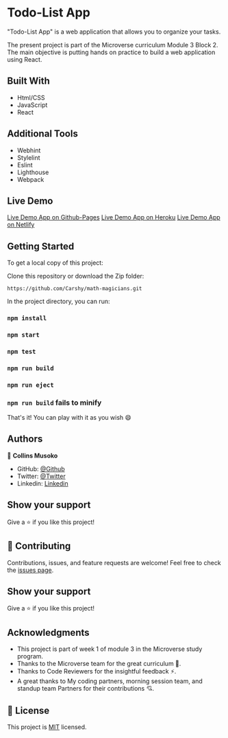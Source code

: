 # Todo-List App

"Todo-List App" is a web application that allows you to organize your tasks. 

The present project is part of the Microverse curriculum Module 3 Block 2. The main objective is putting hands on practice to build a web application using React.

## Built With

- Html/CSS
- JavaScript
- React

## Additional Tools

- Webhint
- Stylelint
- Eslint
- Lighthouse
- Webpack

## Live Demo 

[Live Demo App on Github-Pages](https://carshy.github.io/math-magicians/)
[Live Demo App on Heroku](https://math-magician-musoko.herokuapp.com/)
[Live Demo App on Netlify](https://carshy.github.io/math-magicians/)

## Getting Started

To get a local copy of this project:

Clone this repository or download the Zip folder:
```
https://github.com/Carshy/math-magicians.git
```
 
In the project directory, you can run:

### `npm install`

### `npm start`

### `npm test`

### `npm run build`

### `npm run eject`

### `npm run build` fails to minify

That's it! You can play with it as you wish :smile:

## Authors

👤 **Collins Musoko**

- GitHub: [@Github](https://github.com/Carshy)
- Twitter: [@Twitter](https://twitter.com/CarshyCollins)
- Linkedin: [Linkedin](https://www.linkedin.com/in/collins-musoko-864881120/)

## Show your support

Give a ⭐️ if you like this project!

## 🤝 Contributing

Contributions, issues, and feature requests are welcome!
Feel free to check the [issues page](https://github.com/Carshy/math-magicians/issues).

## Show your support

Give a ⭐️ if you like this project!

## Acknowledgments

- This project is part of week 1 of module 3 in the Microverse study program.
- Thanks to the Microverse team for the great curriculum 🙌.
- Thanks to Code Reviewers for the insightful feedback ⚡.
- A great thanks to My coding partners, morning session team, and standup team Partners for their contributions 💘.

## 📝 License

This project is [MIT](https://github.com/Carshy/readme-template/blob/master/MIT.md) licensed.

